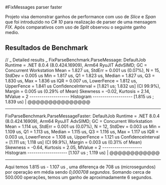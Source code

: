 #FixMessages parser faster

Projeto visa demonstrar ganhos de performance com uso de _Slice_ e _Span<char>_ que foi introduzido no _C# 10_ para realização de parser de uma mensagem _FIX_.
Após comparativos com uso de _Split_ observou o seguinte ganho medio.

## Resultados de Benchmark

// _ Detailed results _
FixParseBenchmark.ParseMessage: DefaultJob
Runtime = .NET 8.0.4 (8.0.424.16909), Arm64 RyuJIT AdvSIMD; GC = Concurrent Workstation
Mean = 1.827 us, StdErr = 0.001 us (0.07%), N = 15, StdDev = 0.005 us
Min = 1.817 us, Q1 = 1.823 us, Median = 1.827 us, Q3 = 1.830 us, Max = 1.836 us
IQR = 0.007 us, LowerFence = 1.812 us, UpperFence = 1.841 us
ConfidenceInterval = [1.821 us; 1.832 us] (CI 99.9%), Margin = 0.005 us (0.29% of Mean)
Skewness = -0.02, Kurtosis = 2.14, MValue = 2
-------------------- Histogram --------------------
[1.815 us ; 1.839 us) | @@@@@@@@@@@@@@@

---

FixParseBenchmark.ParseMessageFaster: DefaultJob
Runtime = .NET 8.0.4 (8.0.424.16909), Arm64 RyuJIT AdvSIMD; GC = Concurrent Workstation
Mean = 1.114 us, StdErr = 0.001 us (0.07%), N = 12, StdDev = 0.003 us
Min = 1.109 us, Q1 = 1.113 us, Median = 1.115 us, Q3 = 1.116 us, Max = 1.117 us
IQR = 0.003 us, LowerFence = 1.108 us, UpperFence = 1.121 us
ConfidenceInterval = [1.111 us; 1.118 us] (CI 99.9%), Margin = 0.003 us (0.31% of Mean)
Skewness = -0.64, Kurtosis = 2.05, MValue = 2
-------------------- Histogram --------------------
[1.107 us ; 1.119 us) | @@@@@@@@@@@@

---

Aqui temos 1.815 us - 1.107 us , uma diferença de 708 us (microsegundos) por operação em média sendo _0,000708 segundos_.
Somando cerca de 500.000 operações, temos um ganho de aproximadamente 6 segundos.
